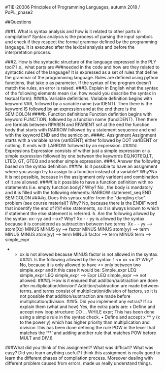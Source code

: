 #TIE-20306 Principles of Programming Languages, autumn 2018 / PoPL_phase2

##Questions

###1. What is syntax analysis and how is it related to other parts in compilation?
Syntax analysis is the process of parsing the input symbols and check if they respect the formal grammar
defined by the programming language.
It is executed after the lexical analysis and before the interpretation process.

###2. How is the syntactic structure of the language expressed in the PLY tool? I.e., what parts are
###needed in the code and how are they related to syntactic rules of the language?
It is expressed as a set of rules that define the grammar of the programming language. Rules are defined
using python functions, that take p as parameter. If the syntax of the program doesn’t match the rules,
an error is raised.
###3. Explain in English what the syntax of the following elements mean (i.e. how would you describe the syntax in textual form):
####a. Variable definitions:
Variable definition begins with keyword VAR, followed by a variable name (varIDENT).
Then there is the keyword IS followed by an expression and at the end there is the SEMICOLON
####b. Function definitions
Function definition begins with keyword FUNCTION, followed by a function name
(funcIDENT). Then there are formals between RPAREN and RPARENT snf at the end the
function body that starts with RARROW followed by a statement sequence and end with
the keyword END and the semicolon.
####c. Assignment
Assignment starts with a variable name (varIDENT) either followed by DOT varIDENT or
nothing. It ends with LARROW followed by an expression.
####d. Expressions
Expression consists of wither just a simple expression or a simple expression followed by
one between the keywords EQ,NOTEQ,LT, LTEQ, GT, GTEQ and another simple
expression.
###4. Answer the following based on the syntax definition:
####e. Is it possible to have an assignment where you assign try to assign to a function
instead of a variable? Why?No it is not possible, because in the assignment only varIdent and combination of it are
allowed.
####f.Is it possible to have a function definition with no statements (i.e. empty function
body)? Why?
No , the body is mandatory and it is filled with the following elements: RARROW
statement_seq END SEMICOLON
####g. Does this syntax suffer from the "dangling else" problem (see course material)? Why?
No, because there is the ENDIF word that indentify the end of if/if else statements, so it is
always known to which if statement the else statement is referred.
h. Are the following allowed by the syntax: xx--yy and --xx? Why?
Xx - - yy is allowed by the syntax because it is considered as subtraction between two
terms:
Xx - - yy --> atom(Xx) MINUS MINUS yy --> factor MINUS MINUS atom(yy) --> term MINUS
MINUS atom(yy) --> term MINUS factor --> term MINUS term --> simple_expr
- - xx is not allowed because MINUS factor is not allowed in the syntax.
####i. Is the following allowed by the syntax: 1 <= xx <= 3? Why?
No, because it is only allowed to have <= only between two simple_expr and it this case it
would be:
Simple_expr LEQ simple_expr LEQ simple_expr -->
Expr LEQ simple_expr --> not allowed.
####j. How is it ensured that addition/subtraction are done after multiplication/division?
Addition/subtraction are made between terms, and terms consist of multiplication/division
of factors, so it is not possible that addition/subtraction are made before
multiplication/division.
###5. Did you implement any extras? If so explain them (what and how)
Yes, the extra parts are:
• Define and accept new loop structure: DO ... WHILE expr;
This has been done using a simple rule in the syntax check.
• Define and accept x ** y (x to the power y) which has higher priority
than multiplication and division
This has been done defining the rule POW in the lexer that matches the
‘**’ and adding another rule that matches POW before MULT and DIV.6. 

###What did you think of this assignment? What was difficult? What was easy? Did you learn
anything useful?
I think this assignment is really good to learn the different phases of compilation process. Moreover
dealing with different problem caused from errors, made us really understand things.
